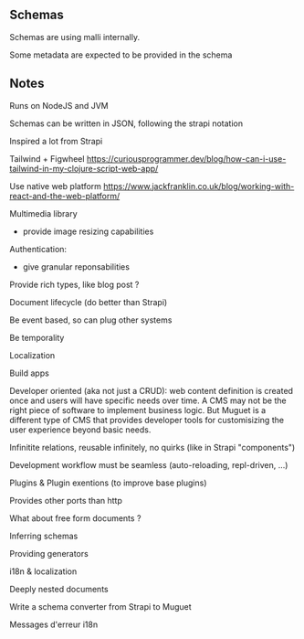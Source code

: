 
## Schemas

Schemas are using malli internally.

Some metadata are expected to be provided in the schema  

## Notes 

Runs on NodeJS and JVM

Schemas can be written in JSON, following the strapi notation

Inspired a lot from Strapi

Tailwind + Figwheel
https://curiousprogrammer.dev/blog/how-can-i-use-tailwind-in-my-clojure-script-web-app/


Use native web platform
https://www.jackfranklin.co.uk/blog/working-with-react-and-the-web-platform/

Multimedia library
- provide image resizing capabilities

Authentication:
- give granular reponsabilities

Provide rich types, like blog post ?

Document lifecycle (do better than Strapi)

Be event based, so can plug other systems

Be temporality

Localization

Build apps

Developer oriented (aka not just a CRUD): web content definition is created once 
and users will have specific needs over time. A CMS may not be the right piece
of software to implement business logic. But Muguet is a different type of
CMS that provides developer tools for customisizing the user experience
beyond basic needs.

Infinitite relations, reusable infinitely, no quirks (like in Strapi "components")

Development workflow must be seamless (auto-reloading, repl-driven, ...)

Plugins & Plugin exentions (to improve base plugins)

Provides other ports than http

What about free form documents ?

Inferring schemas

Providing generators

i18n & localization

Deeply nested documents

Write a schema converter from Strapi to Muguet

Messages d'erreur i18n